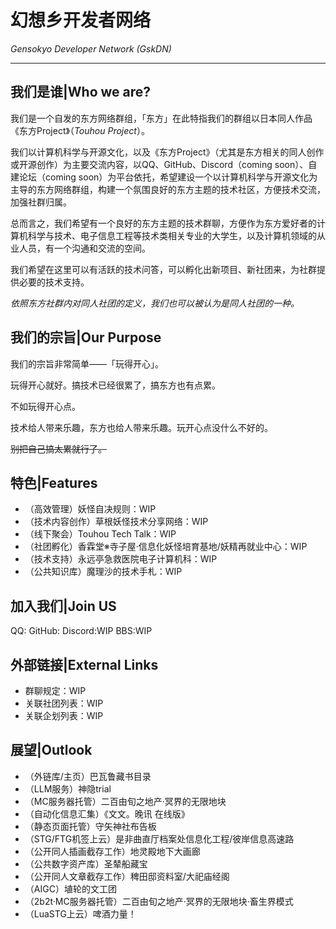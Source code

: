 # 幻想乡开发者网络

*Gensokyo Developer Network (GskDN)*

---

## 我们是谁|Who we are?

我们是一个自发的东方网络群组，「东方」在此特指我们的群组以日本同人作品《东方Project》（*Touhou Project*）。

我们以计算机科学与开源文化，以及《东方Project》（尤其是东方相关的同人创作或开源创作）为主要交流内容，以QQ、GitHub、Discord（coming soon）、自建论坛（coming soon）为平台依托，希望建设一个以计算机科学与开源文化为主导的东方网络群组，构建一个氛围良好的东方主题的技术社区，方便技术交流，加强社群归属。

总而言之，我们希望有一个良好的东方主题的技术群聊，方便作为东方爱好者的计算机科学与技术、电子信息工程等技术类相关专业的大学生，以及计算机领域的从业人员，有一个沟通和交流的空间。

我们希望在这里可以有活跃的技术问答，可以孵化出新项目、新社团来，为社群提供必要的技术支持。

*依照东方社群内对同人社团的定义，我们也可以被认为是同人社团的一种。*

## 我们的宗旨|Our Purpose

我们的宗旨非常简单——「玩得开心」。

玩得开心就好。搞技术已经很累了，搞东方也有点累。

不如玩得开心点。

技术给人带来乐趣，东方也给人带来乐趣。玩开心点没什么不好的。

~~别把自己搞太累就行了。~~

## 特色|Features

- （高效管理）妖怪自决规则：WIP
- （技术内容创作）草根妖怪技术分享网络：WIP
- （线下聚会）Touhou Tech Talk：WIP
- （社团孵化）香霖堂※寺子屋·信息化妖怪培育基地/妖精再就业中心：WIP
- （技术支持）永远亭急救医院电子计算机科：WIP
- （公共知识库）魔理沙的技术手札：WIP

## 加入我们|Join US

QQ:
GitHub:
Discord:WIP
BBS:WIP

## 外部链接|External Links

- 群聊规定：WIP
- 关联社团列表：WIP
- 关联企划列表：WIP

## 展望|Outlook

- （外链库/主页）巴瓦鲁藏书目录
- （LLM服务）神隐trial
- （MC服务器托管）二百由旬之地产·冥界的无限地块
- （自动化信息汇集）《文文。晚讯 在线版》
- （静态页面托管）守矢神社布告板
- （STG/FTG机签上云）是非曲直厅档案处信息化工程/彼岸信息高速路
- （公开同人插画截存工作）地灵殿地下大画廊
- （公共数字资产库）圣辇船藏宝
- （公开同人文章截存工作）稗田邸资料室/大祀庙经阁
- （AIGC）埴轮的文工团
- （2b2t·MC服务器托管）二百由旬之地产·冥界的无限地块·畜生界模式
- （LuaSTG上云）啤酒力量！